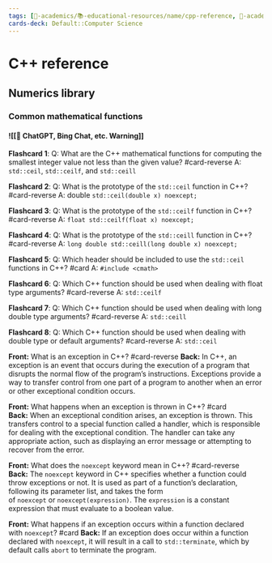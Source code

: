 ```yaml
---
tags: [🔴-academics/📚-educational-resources/name/cpp-reference, 🔴-academics/📚-educational-resources/discipline/computer-science/programming-language/cpp, 🔴-academics/📚-educational-resources/discipline/computer-science/programming-language/c, study-note] 
cards-deck: Default::Computer Science
---
```


# C++ reference

## Numerics library

### Common mathematical functions

#### ![[🤖 ChatGPT, Bing Chat, etc. Warning]]

**Flashcard 1**:
Q: What are the C++ mathematical functions for computing the smallest integer value not less than the given value? #card-reverse 
A: `std::ceil`, `std::ceilf`, and `std::ceill`


**Flashcard 2**:
Q: What is the prototype of the `std::ceil` function in C++? #card-reverse 
A: double `std::ceil(double x) noexcept;`


**Flashcard 3**:
Q: What is the prototype of the `std::ceilf` function in C++? #card-reverse 
A: `float std::ceilf(float x) noexcept;`


**Flashcard 4**:
Q: What is the prototype of the `std::ceill` function in C++? #card-reverse 
A: `long double std::ceill(long double x) noexcept;`


**Flashcard 5**:
Q: Which header should be included to use the `std::ceil` functions in C++? #card 
A: `#include <cmath>`


**Flashcard 6**:
Q: Which C++ function should be used when dealing with float type arguments? #card-reverse 
A: `std::ceilf`


**Flashcard 7**:
Q: Which C++ function should be used when dealing with long double type arguments? #card-reverse 
A: `std::ceill`


**Flashcard 8**:
Q: Which C++ function should be used when dealing with double type or default arguments? #card-reverse 
A: `std::ceil`


**Front:** What is an exception in C++? #card-reverse 
**Back:** In C++, an <span class="spoiler">exception</span> is an event that occurs during the execution of a program that disrupts the normal flow of the program’s instructions. <span class="spoiler">Exceptions</span> provide a way to transfer control from one part of a program to another when an error or other exceptional condition occurs.


**Front:** What happens when an exception is thrown in C++? #card 
**Back:** When an exceptional condition arises, an exception is thrown. This transfers control to a special function called a handler, which is responsible for dealing with the exceptional condition. The handler can take any appropriate action, such as displaying an error message or attempting to recover from the error.


**Front:** What does the `noexcept` keyword mean in C++? #card-reverse  
**Back:** The <span class="spoiler">`noexcept`</span> keyword in C++ specifies whether a function could throw exceptions or not. It is used as part of a function’s declaration, following its parameter list, and takes the form of <span class="spoiler">`noexcept`</span> or <span class="spoiler">`noexcept(expression)`</span>. The `expression` is a constant expression that must evaluate to a boolean value.


**Front:** What happens if an exception occurs within a function declared with `noexcept`? #card 
**Back:** If an exception does occur within a function declared with `noexcept`, it will result in a call to `std::terminate`, which by default calls <span class="spoiler">`abort`</span> to terminate the program.

